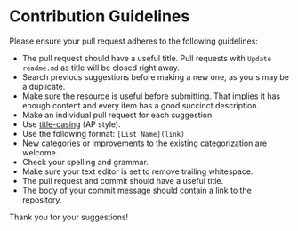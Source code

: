 # Contribution Guidelines

Please ensure your pull request adheres to the following guidelines:

- The pull request should have a useful title. Pull requests with `Update readme.md` as title will be closed right away.
- Search previous suggestions before making a new one, as yours may be a duplicate.
- Make sure the resource is useful before submitting. That implies it has enough content and every item has a good succinct description.
- Make an individual pull request for each suggestion.
- Use [title-casing](http://titlecapitalization.com) (AP style).
- Use the following format: `[List Name](link)`
- New categories or improvements to the existing categorization are welcome.
- Check your spelling and grammar.
- Make sure your text editor is set to remove trailing whitespace.
- The pull request and commit should have a useful title.
- The body of your commit message should contain a link to the repository.

Thank you for your suggestions!
